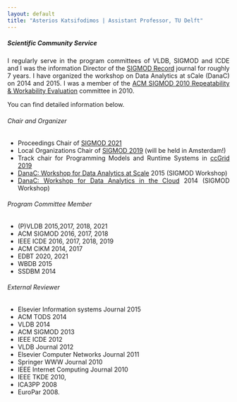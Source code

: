 ```yaml
---
layout: default
title: "Asterios Katsifodimos | Assistant Professor, TU Delft"
---
```


<div id="service" class="row">
<div  style="text-align: justify;" class="col-sm-12">
<h5>Scientific Community Service</h5>

<section markdown="1">

I regularly serve in the program committees of VLDB, SIGMOD and ICDE and I was the information Director of the <a href="http://www.sigmod.org/publications/sigmod-record/">SIGMOD Record</a> journal for roughly 7 years. I have organized the workshop on Data Analytics at sCale (DanaC) on 2014 and 2015. I was a member of the <a href="http://event.cwi.nl/SIGMOD-RWE/2010/">ACM SIGMOD 2010 Repeatability &amp; Workability Evaluation</a> committee in 2010. 

You can find detailed information below.

###### Chair and Organizer
- Proceedings Chair of <a href="http://sigmod2021.org">SIGMOD 2021</a>
- Local Organizations Chair of <a href="http://sigmod2019.org">SIGMOD 2019</a> (will be held in Amsterdam!)
- Track chair for Programming Models and Runtime Systems in <a href="http://www.ccgrid2019.org/">ccGrid 2019</a>
- <a href="http://danac.org">DanaC: Workshop for Data Analytics at Scale</a> 2015 (SIGMOD Workshop)
- <a href="http://www.sigmod2014.org/danac/">DanaC: Workshop for Data Analytics in the Cloud</a> 2014 (SIGMOD Workshop)

###### Program Committee Member
- (P)VLDB 2015,2017, 2018, 2021
- ACM SIGMOD 2016, 2017, 2018 
- IEEE ICDE 2016, 2017, 2018, 2019
- ACM CIKM 2014, 2017
- EDBT 2020, 2021
- WBDB 2015
- SSDBM 2014

###### External Reviewer

- Elsevier Information systems Journal 2015
- ACM TODS 2014
- VLDB 2014 
- ACM SIGMOD 2013 
- IEEE ICDE 2012 
- VLDB Journal 2012
- Elsevier Computer Networks Journal 2011 
- Springer WWW Journal 2010
- IEEE Internet Computing Journal 2010
- IEEE TKDE 2010, 
- ICA3PP 2008
- EuroPar 2008.
</section>

</div>
</div>